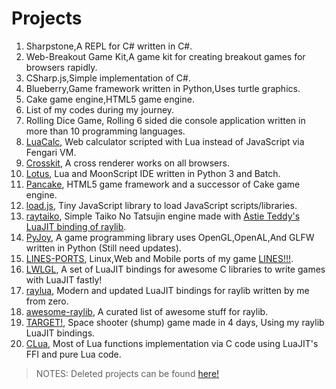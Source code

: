 # Projects

1. Sharpstone,A REPL for C# written in C#.
2. Web-Breakout Game Kit,A game kit for creating breakout games for browsers rapidly.
3. CSharp.js,Simple implementation of C#.
4. Blueberry,Game framework written in Python,Uses turtle graphics.
5. Cake game engine,HTML5 game engine.
6. List of my codes during my journey.
7. Rolling Dice Game, Rolling 6 sided die console application written in more than 10 programming languages.
8. [LuaCalc](https://github.com/Rabios/LuaCalc), Web calculator scripted with Lua instead of JavaScript via Fengari VM.
9. [Crosskit](https://github.com/Rabios/Crosskit), A cross renderer works on all browsers.
10. [Lotus](https://github.com/Rabios/Lotus), Lua and MoonScript IDE written in Python 3 and Batch.
11. [Pancake](https://github.com/Rabios/Pancake), HTML5 game framework and a successor of Cake game engine.
12. [load.js](https://github.com/Rabios/load.js), Tiny JavaScript library to load JavaScript scripts/libraries.
13. [raytaiko](https://github.com/Rabios/raytaiko), Simple Taiko No Tatsujin engine made with [Astie Teddy's LuaJIT binding of raylib](https://github.com/TSnake41/raylib-lua).
14. [PyJoy](https://github.com/Rabios/PyJoy), A game programming library uses OpenGL,OpenAL,And GLFW written in Python (Still need updates).
15. [LINES-PORTS](https://github.com/Rabios/LINES-PORTS), Linux,Web and Mobile ports of my game [LINES!!!](https://github.com/Rabios/LINES).
16. [LWLGL](https://github.com/Rabios/LWLGL), A set of LuaJIT bindings for awesome C libraries to write games with LuaJIT fastly! 
17. [raylua](https://github.com/Rabios/raylua), Modern and updated LuaJIT bindings for raylib written by me from zero.
18. [awesome-raylib](https://github.com/Rabios/awesome-raylib), A curated list of awesome stuff for raylib.
19. [TARGET!](https://github.com/Rabios/TARGET), Space shooter (shump) game made in 4 days, Using my raylib LuaJIT bindings.
20. [CLua](https://github.com/Rabios/CLua), Most of Lua functions implementation via C code using LuaJIT's FFI and pure Lua code.

> NOTES: Deleted projects can be found [here!](https://github.com/steria773-archive)
